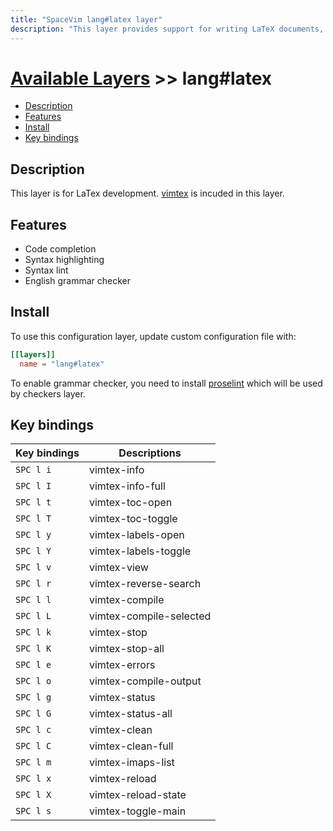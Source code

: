 ```yaml
---
title: "SpaceVim lang#latex layer"
description: "This layer provides support for writing LaTeX documents, including syntax highlighting, code completion, formatting etc."
---
```


# [Available Layers](../../) >> lang#latex

<!-- vim-markdown-toc GFM -->

- [Description](#description)
- [Features](#features)
- [Install](#install)
- [Key bindings](#key-bindings)

<!-- vim-markdown-toc -->

## Description

This layer is for LaTex development. [vimtex](https://github.com/lervag/vimtex) is incuded in this layer.

## Features

- Code completion
- Syntax highlighting
- Syntax lint
- English grammar checker

## Install

To use this configuration layer, update custom configuration file with:

```toml
[[layers]]
  name = "lang#latex"
```

To enable grammar checker, you need to install [proselint](http://proselint.com/) which will be used by checkers layer.

## Key bindings

| Key bindings | Descriptions            |
| ------------ | ----------------------- |
| `SPC l i`    | vimtex-info             |
| `SPC l I`    | vimtex-info-full        |
| `SPC l t`    | vimtex-toc-open         |
| `SPC l T`    | vimtex-toc-toggle       |
| `SPC l y`    | vimtex-labels-open      |
| `SPC l Y`    | vimtex-labels-toggle    |
| `SPC l v`    | vimtex-view             |
| `SPC l r`    | vimtex-reverse-search   |
| `SPC l l`    | vimtex-compile          |
| `SPC l L`    | vimtex-compile-selected |
| `SPC l k`    | vimtex-stop             |
| `SPC l K`    | vimtex-stop-all         |
| `SPC l e`    | vimtex-errors           |
| `SPC l o`    | vimtex-compile-output   |
| `SPC l g`    | vimtex-status           |
| `SPC l G`    | vimtex-status-all       |
| `SPC l c`    | vimtex-clean            |
| `SPC l C`    | vimtex-clean-full       |
| `SPC l m`    | vimtex-imaps-list       |
| `SPC l x`    | vimtex-reload           |
| `SPC l X`    | vimtex-reload-state     |
| `SPC l s`    | vimtex-toggle-main      |
